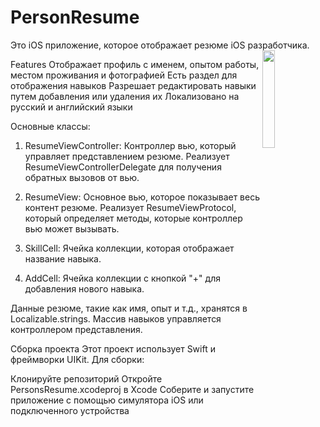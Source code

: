 # PersonResume

Это iOS приложение, которое отображает резюме iOS разработчика.
<img align="right" width="20%" src="https://github.com/dolludaa/VKInternship/assets/111228178/5f87ae1a-27f6-4f6f-b3cd-5f45d996ed8b">

Features
Отображает профиль с именем, опытом работы, местом проживания и фотографией
Есть раздел для отображения навыков
Разрешает редактировать навыки путем добавления или удаления их
Локализовано на русский и английский языки


Основные классы:

1. ResumeViewController: Контроллер вью, который управляет представлением резюме. Реализует ResumeViewControllerDelegate для получения обратных вызовов от вью.

2. ResumeView: Основное вью, которое показывает весь контент резюме. Реализует ResumeViewProtocol, который определяет методы, которые контроллер вью может вызывать.

3. SkillCell: Ячейка коллекции, которая отображает название навыка.

4. AddCell: Ячейка коллекции с кнопкой "+" для добавления нового навыка.

Данные резюме, такие как имя, опыт и т.д., хранятся в Localizable.strings. Массив навыков управляется контроллером представления.

Сборка проекта
Этот проект использует Swift и фреймворки UIKit. Для сборки:

Клонируйте репозиторий
Откройте PersonsResume.xcodeproj в Xcode
Соберите и запустите приложение с помощью симулятора iOS или подключенного устройства
